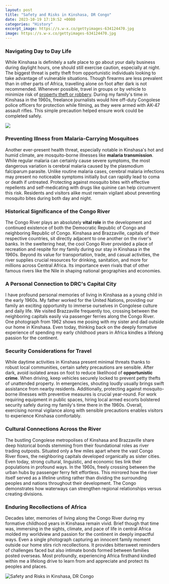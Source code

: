 ```yaml
---
layout: post
title: "Safety and Risks in Kinshasa, DR Congo"
date: 2023-10-19 17:19:52 +0000
categories: "History"
excerpt_image: https://s.w-x.co/gettyimages-634124470.jpg
image: https://s.w-x.co/gettyimages-634124470.jpg
---
```


### Navigating Day to Day Life  
While Kinshasa is definitely a safe place to go about your daily business during daylight hours, one should still exercise caution, especially at night. The biggest threat is petty theft from opportunistic individuals looking to take advantage of vulnerable situations. Though firearms are less prevalent than in other parts of Africa, travelling alone on foot after dark is not recommended. Whenever possible, travel in groups or by vehicle to minimize risk of [property theft or robbery](https://travelokla.github.io/2023-12-22-pourquoi-les-xe9trangers-aiment-visiter-le-myanmar-xe0-plusieurs-reprises/). During my family's time in Kinshasa in the 1960s, freelance journalists would hire off-duty Congolese police officers for protection while filming, as they were armed with AK-47 assault rifles. This simple precaution helped ensure work could be completed safely.

![](https://api.brusselstimes.com/wp-content/uploads/2022/12/fb8ffc0c-rain-and-floods-damaged-roads-in-kinshasa-drc-13-december-2022-government-of-drc-1024x566-1.jpeg)
### Preventing Illness from Malaria-Carrying Mosquitoes
Another ever-present health threat, especially notable in Kinshasa's hot and humid climate, are mosquito-borne illnesses like **malaria transmission**. While regular malaria can certainly cause severe symptoms, the most dangerous variation is cerebral malaria caused by the plasmodium falciparum parasite. Unlike routine malaria cases, cerebral malaria infections may present no noticeable symptoms initially but can rapidly lead to coma or death if untreated. Protecting against mosquito bites with effective repellents and self-medicating with drugs like quinine can help circumvent this risk. Residents and visitors alike must remain vigilant about preventing mosquito bites during both day and night.
### Historical Significance of the Congo River 
The Congo River plays an absolutely **vital role** in the development and continued existence of both the Democratic Republic of Congo and neighboring Republic of Congo. Kinshasa and Brazzaville, capitals of their respective countries, sit directly adjacent to one another on the river's banks. In the sweltering heat, the cool Congo River provided a place of recreation and respite for my family during our stay in Kinshasa in the 1960s. Beyond its value for transportation, trade, and casual activities, the river supplies crucial resources for drinking, sanitation, and more for millions across Central Africa. Its importance even rivals that of other famous rivers like the Nile in shaping national geographies and economies.
### A Personal Connection to DRC's Capital City
I have profound personal memories of living in Kinshasa as a young child in the early 1960s. My father worked for the United Nations, providing our family an exciting opportunity to immerse ourselves in Congolese culture and daily life. We visited Brazzaville frequently too, crossing between the neighboring capitals easily via passenger ferries along the Congo River. One photograph from 1962 shows me posing with my sister and dad outside our home in Kinshasa. Even today, thinking back on the deeply formative experience of spending my early childhood years in Africa kindles a lifelong passion for the continent.
### Security Considerations for Travel
While daytime activities in Kinshasa present minimal threats thanks to robust local communities, certain safety precautions are sensible. After dark, avoid isolated areas on foot to reduce likelihood of **opportunistic crime**. When driving, keep vehicles securely locked to prevent petty thefts of unattended property. In emergencies, shouting loudly usually brings swift assistance from nearby residents. Additionally, protecting against mosquito-borne illnesses with preventive measures is crucial year-round. For work requiring equipment in public spaces, hiring local armed escorts bolstered security safely during my family's time there in the 1960s. Overall, exercising normal vigilance along with sensible precautions enables visitors to experience Kinshasa comfortably.
### Cultural Connections Across the River
The bustling Congolese metropolises of Kinshasa and Brazzaville share deep historical bonds stemming from their foundational roles as river trading outposts. Situated only a few miles apart where the vast Congo River flows, the neighboring capitals developed organically as sister cities. Even today, strong cultural, linguistic, and economic ties link their populations in profound ways. In the 1960s, freely crossing between the urban hubs by passenger ferry felt effortless. This mirrored how the river itself served as a lifeline uniting rather than dividing the surrounding peoples and nations throughout their development. The Congo demonstrates how waterways can strengthen regional relationships versus creating divisions.
### Enduring Recollections of Africa
Decades later, memories of living along the Congo River during my formative childhood years in Kinshasa remain vivid. Brief though that time was, immersing in the sights, climate, and pace of life in central Africa molded my worldview and passion for the continent in deeply impactful ways. Even a single photograph capturing an innocent family moment outside our home stirs rich recollections. It provides bittersweet reminders of challenges faced but also intimate bonds formed between families posted overseas. Most profoundly, experiencing Africa firsthand kindled within me a lifelong drive to learn from and appreciate and protect its peoples and places.

![Safety and Risks in Kinshasa, DR Congo](https://s.w-x.co/gettyimages-634124470.jpg)